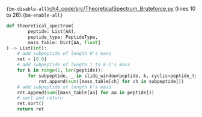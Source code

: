 `{bm-disable-all}`[ch4_code/src/TheoreticalSpectrum_Bruteforce.py](ch4_code/src/TheoreticalSpectrum_Bruteforce.py) (lines 10 to 26):`{bm-enable-all}`

```python
def theoretical_spectrum(
        peptide: List[AA],
        peptide_type: PeptideType,
        mass_table: Dict[AA, float]
) -> List[int]:
    # add subpeptide of length 0's mass
    ret = [0.0]
    # add subpeptide of length 1 to k-1's mass
    for k in range(1, len(peptide)):
        for subpeptide, _ in slide_window(peptide, k, cyclic=peptide_type == PeptideType.CYCLIC):
            ret.append(sum([mass_table[ch] for ch in subpeptide]))
    # add subpeptide of length k's mass
    ret.append(sum([mass_table[aa] for aa in peptide]))
    # sort and return
    ret.sort()
    return ret
```